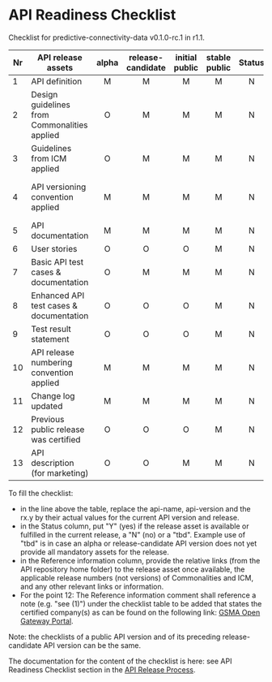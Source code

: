 # API Readiness Checklist

Checklist for predictive-connectivity-data v0.1.0-rc.1 in r1.1.

| Nr | API release assets  | alpha | release-candidate |  initial<br>public | stable<br> public | Status | Reference information |
|----|----------------------------------------------|:-----:|:-----------------:|:-------:|:------:|:----:|:----:|
|  1 | API definition                               |   M   |         M         |    M    |    M   |  N    | [link](https://github.com/camaraproject/PredictiveConnectivityData/blob/main/code/API_definitions/predictive-connectivity-data-vwip.yaml) |
|  2 | Design guidelines from Commonalities applied |   O   |         M         |    M    |    M   |  N    | [r3.2](https://github.com/camaraproject/Commonalities/releases/tag/r3.2) |
|  3 | Guidelines from ICM applied                  |   O   |         M         |    M    |    M   |  N    | [r3.2](https://github.com/camaraproject/IdentityAndConsentManagement/releases/tag/r3.2) |
|  4 | API versioning convention applied            |   M   |         M         |    M    |    M   |  N   | predictive-connectivity-data-v0.1.0-rc.1  |
|  5 | API documentation                            |   M   |         M         |    M    |    M   |  N    | [inline in YAML](https://github.com/camaraproject/PredictiveConnectivityData/blob/main/code/API_definitions/predictive-connectivity-data.yaml) |
|  6 | User stories                                 |   O   |         O         |    O    |    M   |  N    | [link](https://github.com/camaraproject/PredictiveConnectivityData/blob/main/documentation/API_documentation/Predictive-Connectivity-Data_User_Story.mdd) |
|  7 | Basic API test cases & documentation         |   O   |         M         |    M    |    M   |  N    | [link](https://github.com/camaraproject/PredictiveConnectivityData/blob/main/code/Test_definitions/predictive-connectivity-data.feature) |
|  8 | Enhanced API test cases & documentation      |   O   |         O         |    O    |    M   |  N    | [link](https://github.com/camaraproject/PredictiveConnectivityData/blob/main/code/Test_definitions/predictive-connectivity-data.feature) |
|  9 | Test result statement                        |   O   |         O         |    O    |    M   |  N   | TBC |
| 10 | API release numbering convention applied     |   M   |         M         |    M    |    M   |  N   | r1.1 |
| 11 | Change log updated                           |   M   |         M         |    M    |    M   |  N   | [link](https://github.com/camaraproject/PredictiveConnectivityData/commits/r1.1) |
| 12 | Previous public release was certified        |   O   |         O         |    O    |    M   |  N   | No |
| 13 | API description (for marketing)              |   O   |         O         |    M    |    M   |  N    | [Wiki link](https://lf-camaraproject.atlassian.net/wiki/spaces/CAM/pages/119734435/PredictiveConnectivityData+API+description) |

To fill the checklist:
- in the line above the table, replace the api-name, api-version and the rx.y by their actual values for the current API version and release.
- in the Status column, put "Y" (yes) if the release asset is available or fulfilled in the current release, a "N" (no) or a "tbd". Example use of "tbd" is in case an alpha or release-candidate API version does not yet provide all mandatory assets for the release.
- in the Reference information column, provide the relative links (from the API repository home folder) to the release asset once available, the applicable release numbers (not versions) of Commonalities and ICM, and any other relevant links or information.
- For the point 12: The Reference information comment shall reference a note (e.g. "see (1)") under the checklist table to be added that states the certified company(s) as can be found on the following link: [GSMA Open Gateway Portal](https://open-gateway.gsma.com/).

Note: the checklists of a public API version and of its preceding release-candidate API version can be the same.

The documentation for the content of the checklist is here: see API Readiness Checklist section in the [API Release Process](https://lf-camaraproject.atlassian.net/wiki/x/jine).